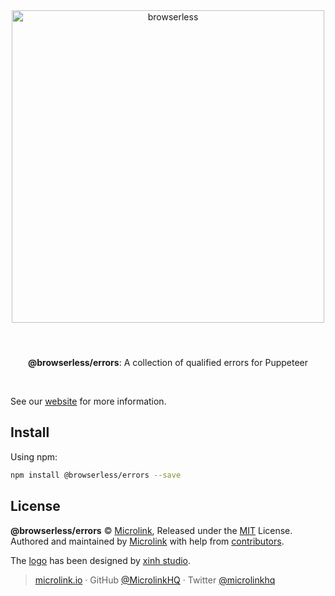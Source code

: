 <div align="center">
  <img style="width: 500px; margin:3rem 0 1.5rem;" src="https://browserless.js.org/static/logo-banner.png" alt="browserless">
  <br>
  <br>
  <p align="center"><strong>@browserless/errors</strong>: A collection of qualified errors for Puppeteer</p>
  <br>
</div>

See our [website](https://browserless.js.org) for more information.

## Install

Using npm:

```sh
npm install @browserless/errors --save
```

## License

**@browserless/errors** © [Microlink](https://microlink.io), Released under the [MIT](https://github.com/microlinkhq/browserless/blob/master/LICENSE.md) License.<br>
Authored and maintained by [Microlink](https://microlink.io) with help from [contributors](https://github.com/microlinkhq/browserless/contributors).

The [logo](https://thenounproject.com/term/browser/288309/) has been designed by [xinh studio](https://xinh.studio).

> [microlink.io](https://microlink.io) · GitHub [@MicrolinkHQ](https://github.com/microlinkhq) · Twitter [@microlinkhq](https://twitter.com/microlinkhq)
